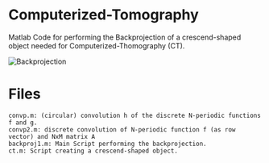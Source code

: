 # Computerized-Tomography
Matlab Code for performing the Backprojection of a crescend-shaped object needed for Computerized-Thomography (CT).

![Backprojection](https://github.com/K0glin/Computerized-Tomography/raw/master/Crescend-Shaped%20Backprojection%20%20for%20N%3D18with%20convp1.png)

# Files
```
convp.m: (circular) convolution h of the discrete N-periodic functions f and g.
convp2.m: discrete convolution of N-periodic function f (as row vector) and NxM matrix A
backproj1.m: Main Script performing the backprojection.
ct.m: Script creating a crescend-shaped object.
```
